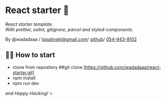 # React starter 🚀

_React starter template. <br>
With prettier, eslint, gitignore, parcel and styled-components._ <br>

By @wadadaaa / [lopatinski@gmail.com](mailto:lopatinski@gmail.com)/
[github](https://github.com/wadadaaa)/
[054-943-8102](callto:0549438102)

## 👩‍💻 How to start

- clone from repository ##git clone [https://github.com/wadadaaa/react-starter.git]
- npm install
- npm run dev

_and Happy Hacking!_ ⭐
